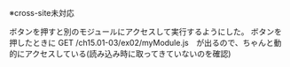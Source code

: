 ※cross-site未対応

ボタンを押すと別のモジュールにアクセスして実行するようにした。
ボタンを押したときに GET /ch15.01-03/ex02/myModule.js　が出るので、ちゃんと動的にアクセスしている(読み込み時に取ってきていないのを確認)